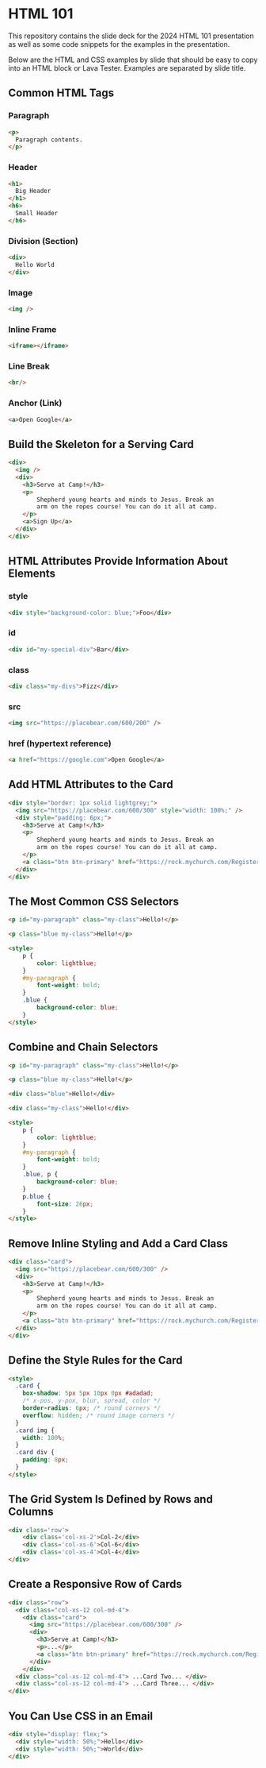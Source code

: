 # HTML 101

This repository contains the slide deck for the 2024 HTML 101 presentation as well as some code snippets for the examples in the presentation.

Below are the HTML and CSS examples by slide that should be easy to copy into an HTML block or Lava Tester. Examples are separated by slide title.

## Common HTML Tags

### Paragraph

```html
<p>
  Paragraph contents. 
</p>
```

### Header

```html
<h1>
  Big Header 
</h1>
<h6>
  Small Header 
</h6>
```

### Division (Section)

```html
<div>
  Hello World
</div>
```

### Image

```html
<img />
```

### Inline Frame

```html
<iframe></iframe>
```

### Line Break

```html
<br/>
```

### Anchor (Link)

```html
<a>Open Google</a>
```

## Build the Skeleton for a Serving Card

```html
<div>
  <img />
  <div>
    <h3>Serve at Camp!</h3>
    <p>
        Shepherd young hearts and minds to Jesus. Break an 
        arm on the ropes course! You can do it all at camp.
    </p>
    <a>Sign Up</a>
  </div>
</div>
```

## HTML Attributes Provide Information About Elements

### style

```html
<div style="background-color: blue;">Foo</div>
```

### id

```html
<div id="my-special-div">Bar</div>
```

### class

```html
<div class="my-divs">Fizz</div>
```

### src

```html
<img src="https://placebear.com/600/200" />
```

### href (hypertext reference)

```html
<a href="https://google.com">Open Google</a>
```

## Add HTML Attributes to the Card

```html
<div style="border: 1px solid lightgrey;">
  <img src="https://placebear.com/600/300" style="width: 100%;" />
  <div style="padding: 6px;">
    <h3>Serve at Camp!</h3>
    <p>
        Shepherd young hearts and minds to Jesus. Break an 
        arm on the ropes course! You can do it all at camp.
    </p>
    <a class="btn btn-primary" href="https://rock.mychurch.com/Register">Sign Up</a>
  </div>
</div>
```

## The Most Common CSS Selectors

```html
<p id="my-paragraph" class="my-class">Hello!</p>
```

```html
<p class="blue my-class">Hello!</p>
```

```html
<style>
    p {
        color: lightblue;
    }
    #my-paragraph {
        font-weight: bold;
    }
    .blue {
        background-color: blue;
    }
</style>
```

## Combine and Chain Selectors

```html
<p id="my-paragraph" class="my-class">Hello!</p>
```

```html
<p class="blue my-class">Hello!</p>
```

```html
<div class="blue">Hello!</div>
```

```html
<div class="my-class">Hello!</div>
```

```html
<style>
    p {
        color: lightblue;
    }
    #my-paragraph {
        font-weight: bold;
    }
    .blue, p {
        background-color: blue;
    }
    p.blue {
        font-size: 26px; 
    }
</style>
```

## Remove Inline Styling and Add a Card Class

```html
<div class="card">
  <img src="https://placebear.com/600/300" />
  <div>
    <h3>Serve at Camp!</h3>
    <p>
        Shepherd young hearts and minds to Jesus. Break an 
        arm on the ropes course! You can do it all at camp.
    </p>
    <a class="btn btn-primary" href="https://rock.mychurch.com/Register">Sign Up</a>
  </div>
</div>
```

## Define the Style Rules for the Card

```html
<style>
  .card {
    box-shadow: 5px 5px 10px 0px #adadad; 
    /* x-pos, y-pox, blur, spread, color */
    border-radius: 6px; /* round corners */
    overflow: hidden; /* round image corners */
  }
  .card img {
    width: 100%;
  }
  .card div {
    padding: 8px;
  }
</style>
```

## The Grid System Is Defined by Rows and Columns

```html
<div class='row'>
    <div class='col-xs-2'>Col-2</div>
    <div class='col-xs-6'>Col-6</div>
    <div class='col-xs-4'>Col-4</div>
</div>
```

## Create a Responsive Row of Cards

```html
<div class="row">
  <div class="col-xs-12 col-md-4">
    <div class="card">
      <img src="https://placebear.com/600/300" />
      <div>
        <h3>Serve at Camp!</h3>
        <p>...</p>
        <a class="btn btn-primary" href="https://rock.mychurch.com/Register">Sign Up</a>
      </div>
    </div>
  <div class="col-xs-12 col-md-4"> ...Card Two... </div>
  <div class="col-xs-12 col-md-4"> ...Card Three... </div>
</div>
```

## You Can Use CSS in an Email

```html
<div style="display: flex;">
  <div style="width: 50%;">Hello</div>
  <div style="width: 50%;">World</div>
</div>
```
